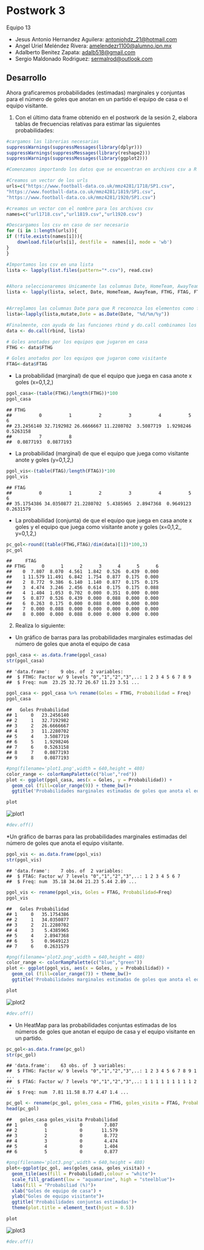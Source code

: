 Postwork 3
================
Equipo 13

- Jesus Antonio Hernandez Aguilera: antoniohdz_21@hotmail.com
- Angel Uriel Meléndez Rivera: amelendezr1100@alumno.ipn.mx
- Adalberto Benitez Zapata: adalb518@gmail.com
- Sergio Maldonado Rodriguez: sermalrod@outlook.com

## Desarrollo

Ahora graficaremos probabilidades (estimadas) marginales y conjuntas
para el número de goles que anotan en un partido el equipo de casa o el
equipo visitante.

1.  Con el último data frame obtenido en el postwork de la sesión 2,
    elabora tablas de frecuencias relativas para estimar las siguientes
    probabilidades:

<!-- end list -->

``` r
#cargamos las librerias necesarias 
suppressWarnings(suppressMessages(library(dplyr)))
suppressWarnings(suppressMessages(library(reshape2)))
suppressWarnings(suppressMessages(library(ggplot2)))
```

``` r
#Comenzamos importando los datos que se encuentran en archivos csv a R

#Creamos un vector de los urls
urls=c("https://www.football-data.co.uk/mmz4281/1718/SP1.csv",
"https://www.football-data.co.uk/mmz4281/1819/SP1.csv",
"https://www.football-data.co.uk/mmz4281/1920/SP1.csv")

#creamos un vector con el nombre para los archivos csv
names=c("url1718.csv","url1819.csv","url1920.csv")
```

``` r
#Descargamos los csv en caso de ser necesario
for (i in 1:length(urls)){
if (!file.exists(names[i])){
    download.file(urls[i], destfile =  names[i], mode = 'wb')
}
}

#Importamos los csv en una lista 
lista <- lapply(list.files(pattern="*.csv"), read.csv)


#Ahora seleccionaremos Unicamente las columnas Date, HomeTeam, AwayTeam, FTHG, FTAG y FTR en cada uno de los data frames. 
lista <- lapply(lista, select, Date, HomeTeam, AwayTeam, FTHG, FTAG, FTR)


#Arreglamos las columnas Date para que R reconozca los elementos como fechas, esto lo hacemos con las funciones mutate (paquete dplyr) y as.Date.
lista<-lapply(lista,mutate,Date = as.Date(Date, "%d/%m/%y"))

#Finalmente, con ayuda de las funciones rbind y do.call combinamos los data frames contenidos en nlista como un único data frame
data <- do.call(rbind, lista)

# Goles anotados por los equipos que jugaron en casa
FTHG <- data$FTHG 

# Goles anotados por los equipos que jugaron como visitante
FTAG<-data$FTAG
```

  - La probabilidad (marginal) de que el equipo que juega en casa anote
    x goles (x=0,1,2,)

<!-- end list -->

``` r
pgol_casa<-(table(FTHG)/length(FTHG))*100
pgol_casa
```

    ## FTHG
    ##          0          1          2          3          4          5          6 
    ## 23.2456140 32.7192982 26.6666667 11.2280702  3.5087719  1.9298246  0.5263158 
    ##          7          8 
    ##  0.0877193  0.0877193

  - La probabilidad (marginal) de que el equipo que juega como visitante
    anote y goles (y=0,1,2,)

<!-- end list -->

``` r
pgol_vis<-(table(FTAG)/length(FTAG))*100
pgol_vis
```

    ## FTAG
    ##          0          1          2          3          4          5          6 
    ## 35.1754386 34.0350877 21.2280702  5.4385965  2.8947368  0.9649123  0.2631579

  - La probabilidad (conjunta) de que el equipo que juega en casa anote
    x goles y el equipo que juega como visitante anote y goles
    (x=0,1,2,, y=0,1,2,)

<!-- end list -->

``` r
pc_gol<-round((table(FTHG,FTAG)/dim(data)[1])*100,3)
pc_gol
```

    ##     FTAG
    ## FTHG      0      1      2      3      4      5      6
    ##    0  7.807  8.070  4.561  1.842  0.526  0.439  0.000
    ##    1 11.579 11.491  6.842  1.754  0.877  0.175  0.000
    ##    2  8.772  9.386  6.140  1.140  0.877  0.175  0.175
    ##    3  4.474  3.246  2.456  0.614  0.175  0.175  0.088
    ##    4  1.404  1.053  0.702  0.000  0.351  0.000  0.000
    ##    5  0.877  0.526  0.439  0.000  0.088  0.000  0.000
    ##    6  0.263  0.175  0.000  0.088  0.000  0.000  0.000
    ##    7  0.000  0.088  0.000  0.000  0.000  0.000  0.000
    ##    8  0.000  0.000  0.088  0.000  0.000  0.000  0.000

2.  Realiza lo siguiente:

<!-- end list -->

  - Un gráfico de barras para las probabilidades marginales estimadas
    del número de goles que anota el equipo de casa

<!-- end list -->

``` r
pgol_casa <- as.data.frame(pgol_casa)
str(pgol_casa)
```

    ## 'data.frame':    9 obs. of  2 variables:
    ##  $ FTHG: Factor w/ 9 levels "0","1","2","3",..: 1 2 3 4 5 6 7 8 9
    ##  $ Freq: num  23.25 32.72 26.67 11.23 3.51 ...

``` r
pgol_casa <- pgol_casa %>% rename(Goles = FTHG, Probabilidad = Freq)
pgol_casa
```

    ##   Goles Probabilidad
    ## 1     0   23.2456140
    ## 2     1   32.7192982
    ## 3     2   26.6666667
    ## 4     3   11.2280702
    ## 5     4    3.5087719
    ## 6     5    1.9298246
    ## 7     6    0.5263158
    ## 8     7    0.0877193
    ## 9     8    0.0877193

``` r
#png(filename='plot1.png',width = 640,height = 480)
color_range <- colorRampPalette(c("blue","red"))
plot <- ggplot(pgol_casa, aes(x = Goles, y = Probabilidad)) + 
  geom_col (fill=color_range(9)) + theme_bw()+
  ggtitle('Probabilidades marginales estimadas de goles que anota el equipo de casa')+ xlab("Numero de Goles") + ylab("Probabilidad Marginal (%)")+theme(plot.title = element_text(hjust = 0.5))

plot
```

![plot1](plot1.png)<!-- -->

``` r
#dev.off()
```

\*Un gráfico de barras para las probabilidades marginales estimadas del
número de goles que anota el equipo visitante.

``` r
pgol_vis <- as.data.frame(pgol_vis)
str(pgol_vis)
```

    ## 'data.frame':    7 obs. of  2 variables:
    ##  $ FTAG: Factor w/ 7 levels "0","1","2","3",..: 1 2 3 4 5 6 7
    ##  $ Freq: num  35.18 34.04 21.23 5.44 2.89 ...

``` r
pgol_vis <- rename(pgol_vis, Goles = FTAG, Probabilidad=Freq)
pgol_vis
```

    ##   Goles Probabilidad
    ## 1     0   35.1754386
    ## 2     1   34.0350877
    ## 3     2   21.2280702
    ## 4     3    5.4385965
    ## 5     4    2.8947368
    ## 6     5    0.9649123
    ## 7     6    0.2631579

``` r
#png(filename='plot2.png',width = 640,height = 480)
color_range <- colorRampPalette(c("blue","green"))
plot <- ggplot(pgol_vis, aes(x = Goles, y = Probabilidad)) + 
  geom_col (fill=color_range(7)) + theme_bw()+
  ggtitle('Probabilidades marginales estimadas de goles que anota el equipo visitante')+ xlab("Numero de Goles") + ylab("Probabilidad Marginal (%)")+theme(plot.title = element_text(hjust = 0.5))

plot
```

![plot2](plot2.png)<!-- -->

``` r
#dev.off()
```

  - Un HeatMap para las probabilidades conjuntas estimadas de los
    números de goles que anotan el equipo de casa y el equipo visitante
    en un partido.

<!-- end list -->

``` r
pc_gol<-as.data.frame(pc_gol)
str(pc_gol)
```

    ## 'data.frame':    63 obs. of  3 variables:
    ##  $ FTHG: Factor w/ 9 levels "0","1","2","3",..: 1 2 3 4 5 6 7 8 9 1 ...
    ##  $ FTAG: Factor w/ 7 levels "0","1","2","3",..: 1 1 1 1 1 1 1 1 1 2 ...
    ##  $ Freq: num  7.81 11.58 8.77 4.47 1.4 ...

``` r
pc_gol <- rename(pc_gol, goles_casa = FTHG, goles_visita = FTAG, Probabilidad = Freq)
head(pc_gol)
```

    ##   goles_casa goles_visita Probabilidad
    ## 1          0            0        7.807
    ## 2          1            0       11.579
    ## 3          2            0        8.772
    ## 4          3            0        4.474
    ## 5          4            0        1.404
    ## 6          5            0        0.877

``` r
#png(filename='plot3.png',width = 640,height = 480)
plot<-ggplot(pc_gol, aes(goles_casa, goles_visita)) + 
  geom_tile(aes(fill = Probabilidad),colour = "white")+ 
  scale_fill_gradient(low = "aquamarine", high = "steelblue")+
  labs(fill = "Probabiliad (%)")+
  xlab("Goles de equipo de casa") + 
  ylab("Goles de equipo visitante")+
  ggtitle('Probabilidades conjuntas estimadas')+
  theme(plot.title = element_text(hjust = 0.5))

plot
```

![plot3](plot3.png)<!-- -->

``` r
#dev.off()
```
